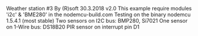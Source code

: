 Weather station #3 By (R)soft 30.3.2018 v2.0
This example require modules 'i2c' & 'BME280' in the nodemcu-build.com
Testing on the binary nodemcu 1.5.4.1 (most stable)
Two sensors on I2C bus: BMP280, Si7021
One sensor on 1-Wire bus: DS18B20
PIR sensor on interrupt pin D1

